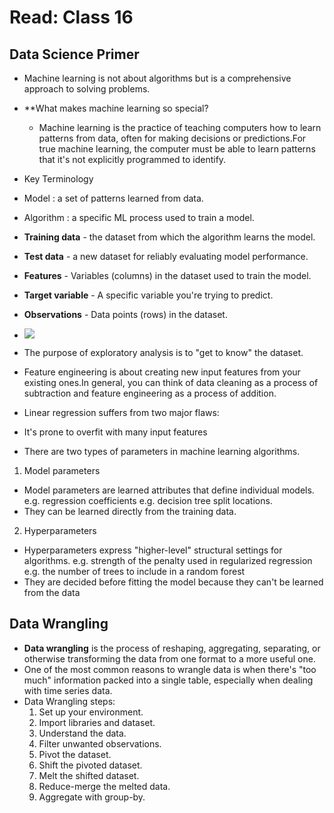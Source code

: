 # Read: Class 16

## Data Science Primer
- Machine learning is not about algorithms but is a comprehensive approach to solving problems.
- **What makes machine learning so special?
  - Machine learning is the practice of teaching computers how to learn patterns from data, often for making decisions or predictions.For true machine learning, the computer must be able to learn patterns that it's not explicitly programmed to identify.
- Key Terminology
 - Model : a set of patterns learned from data.
 - Algorithm : a specific ML process used to train a model.
 - **Training data** - the dataset from which the algorithm learns the model.
 - **Test data** - a new dataset for reliably evaluating model performance.
 - **Features** - Variables (columns) in the dataset used to train the model.
 - **Target variable** - A specific variable you're trying to predict.
 - **Observations** - Data points (rows) in the dataset.
- ![](https://elitedatascience.com/wp-content/uploads/2018/05/What-Goes-Into-a-Successful-Model.jpg) 
- The purpose of exploratory analysis is to "get to know" the dataset. 
- Feature engineering is about creating new input features from your existing ones.In general, you can think of data cleaning as a process of subtraction and feature engineering as a process of addition.
- Linear regression suffers from two major flaws:
 - It's prone to overfit with many input features
 
- There are two types of parameters in machine learning algorithms.
1. Model parameters
  - Model parameters are learned attributes that define individual models.
 e.g. regression coefficients
 e.g. decision tree split locations.
  - They can be learned directly from the training data.
2. Hyperparameters
  - Hyperparameters express "higher-level" structural settings for algorithms.
  e.g. strength of the penalty used in regularized regression
  e.g. the number of trees to include in a random forest
  - They are decided before fitting the model because they can't be learned from the data

## Data Wrangling
* **Data wrangling** is the process of reshaping, aggregating, separating, or otherwise transforming the data from one format to a more useful one.
* One of the most common reasons to wrangle data is when there's "too much" information packed into a single table, especially when dealing with time series data.
* Data Wrangling steps:
  1. Set up your environment.
  2. Import libraries and dataset.
  3. Understand the data.
  4. Filter unwanted observations.
  5. Pivot the dataset.
  6. Shift the pivoted dataset.
  7. Melt the shifted dataset.
  8. Reduce-merge the melted data.
  9. Aggregate with group-by.